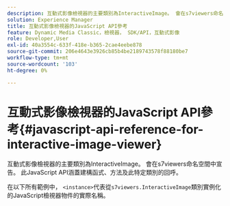 ```yaml
---
description: 互動式影像檢視器的主要類別為InteractiveImage。 會在s7viewers命名空間中宣告。 此JavaScript API涵蓋建構函式、方法及此特定類別的回呼。
solution: Experience Manager
title: 互動式影像檢視器的JavaScript API參考
feature: Dynamic Media Classic，檢視器， SDK/API，互動式影像
role: Developer,User
exl-id: 40a3554c-633f-418e-b365-2cae4eebe878
source-git-commit: 206e4643e3926cb85b4be2189743578f88180be7
workflow-type: tm+mt
source-wordcount: '103'
ht-degree: 0%

---
```


# 互動式影像檢視器的JavaScript API參考{#javascript-api-reference-for-interactive-image-viewer}

互動式影像檢視器的主要類別為InteractiveImage。 會在s7viewers命名空間中宣告。 此JavaScript API涵蓋建構函式、方法及此特定類別的回呼。

在以下所有範例中， `<instance>`代表從`s7viewers.InteractiveImage`類別實例化的JavaScript檢視器物件的實際名稱。
